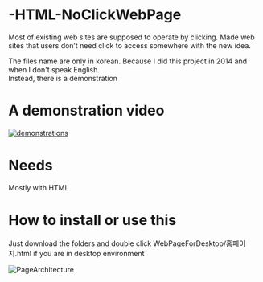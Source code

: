 # -HTML-NoClickWebPage
Most of existing web sites are supposed to operate by clicking. Made web sites that users don’t need click to access somewhere with the new idea.

The files name are only in korean. Because I did this project in 2014 and when I don't speak English.<br>
Instead, there is a demonstration<br>

# A demonstration video<br>
[![demonstrations](https://img.youtube.com/vi/jSYao6pXsvM/0.jpg)](https://www.youtube.com/watch?v=jSYao6pXsvM)

# Needs
Mostly with HTML

# How to install or use this
Just download the folders and double click WebPageForDesktop/홈페이지.html if you are in desktop environment

![PageArchitecture](https://user-images.githubusercontent.com/37391569/72203464-9fcbb680-3474-11ea-9125-7b418cbc5bf1.png)

